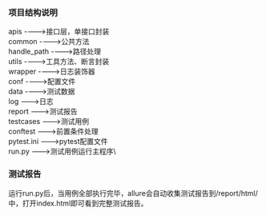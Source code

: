 ### 项目结构说明

apis ---->接口层，单接口封装\
common ---->公共方法\
handle_path ---->路径处理\
utils ---->工具方法、断言封装\
wrapper ---->日志装饰器\
conf ---->配置文件\
data ---->测试数据\
log --->日志\
report --->测试报告\
testcases --->测试用例\
conftest --->前置条件处理\
pytest.ini --->pytest配置文件\
run.py --->测试用例运行主程序\

### 测试报告
运行run.py后，当用例全部执行完毕，allure会自动收集测试报告到/report/html/中，打开index.html即可看到完整测试报告。